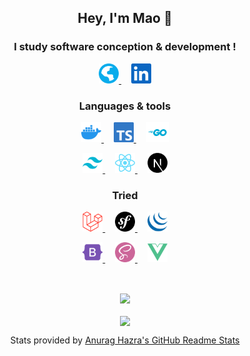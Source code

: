 <!-- markdownlint-disable MD033 -->
<!-- markdownlint-disable MD041 -->
<h2 align="center">Hey, I'm Mao 👋</h2>

<h3 align="center">I study software conception & development !</h3>

<p align="center">
  <a href="http://maodematos.rf.gd">
    <img height="32" src="./assets/globe.svg" title="Portfolio" alt="Portfolio"/>
  </a>
  &nbsp; &nbsp;
  <a href="https://www.linkedin.com/in/mao-de-matos">
    <img height="32" src="./assets/linkedin.svg" title="LinkedIn" alt="LinkedIn"/>
  </a>
</p>

<h3 align="center">Languages & tools</h3>

<p align="center">
  <a href="https://www.docker.com/">
    <img height="32" src="./assets/docker.svg" title="Docker" alt="Docker"/>
  </a>
  &nbsp; &nbsp;
  <a href="https://www.typescriptlang.org/">
    <img height="32" src="./assets/typescript.svg" title="TypeScript" alt="TypeScript"/>
  </a>
  &nbsp; &nbsp;
  <a href="https://go.dev/">
    <img height="32" src="./assets/golang.svg" title="Golang" alt="Golang"/>
  </a>
</p>

<p align="center">
  <!-- <a href="https://www.javascript.com/">
    <img height="32" src="./assets/javascript.svg" title="JavaScript" alt="JavaScript"/>
  </a>
  &nbsp; &nbsp; -->
  <a href="https://tailwindcss.com/">
    <img height="32" src="./assets/tailwindcss.svg" title="TailwindCSS" alt="TailwindCSS"/>
  </a>
  &nbsp; &nbsp;
  <a href="https://reactjs.org/">
    <img height="32" src="./assets/reactjs.svg" title="ReactJS" alt="ReactJS"/>
  </a>
  &nbsp; &nbsp;
  <a href="https://nextjs.org/">
    <img height="32" src="./assets/nextjs.svg" title="NextJS" alt="NextJS"/>
  </a>
</p>

<!-- <h3 align="center">Learning</h3> -->

<!-- <p align="center"> -->
<!-- </p> -->

<h3 align="center">Tried</h3>

<p align="center">
  <a href="https://laravel.com/">
    <img height="32" src="./assets/laravel.svg" title="Laravel" alt="Laravel"/>
  </a>
  &nbsp; &nbsp;
  <a href="https://symfony.com/">
    <img height="32" src="./assets/symfony.svg" title="Symfony" alt="Symfony"/>
  </a>
  &nbsp; &nbsp;
  <a href="https://jquery.com/">
    <img height="32" src="./assets/jquery.svg" title="JQuery" alt="JQuery"/>
  </a>
</p>

<p align="center">
  <a href="https://getbootstrap.com/">
    <img height="32" src="./assets/bootstrap.svg" title="Bootstrap" alt="Bootstrap"/>
  </a>
  &nbsp; &nbsp;
  <a href="https://sass-lang.com/">
    <img height="32" src="./assets/sass.svg" title="SASS" alt="SASS"/>
  </a>
  &nbsp; &nbsp;
  <a href="https://vuejs.org/">
    <img height="32" src="./assets/vue.svg" title="Vue" alt="Vue"/>
  </a>
</p>

<br/>

<p align="center">
  <img align="center" src="https://github-readme-stats.vercel.app/api?username=MaoDeMatos&theme=dracula" />
  <br/>
  <br/>
  <img align="center" src="https://github-readme-stats.vercel.app/api/top-langs/?username=MaoDeMatos&layout=compact&theme=dracula" />
</p>

<p align="center">Stats provided by <a href="https://github.com/anuraghazra/github-readme-stats">Anurag Hazra's GitHub Readme Stats</a></p>
